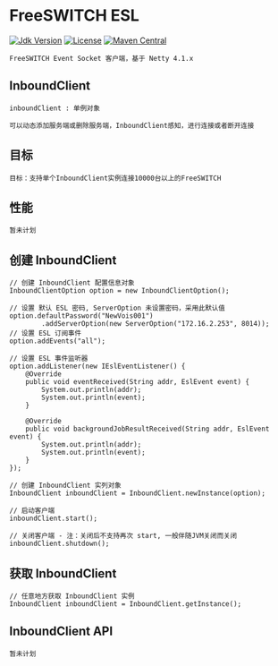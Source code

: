 # FreeSWITCH ESL

[![Jdk Version](https://img.shields.io/badge/JDK-1.8-green.svg)](https://img.shields.io/badge/JDK-1.8-green.svg)
[![License](https://img.shields.io/badge/license-Apache%202-4EB1BA.svg)](https://www.apache.org/licenses/LICENSE-2.0.html)
[![Maven Central](https://maven-badges.herokuapp.com/maven-central/link.thingscloud/freeswitch-esl/badge.svg)](https://maven-badges.herokuapp.com/maven-central/link.thingscloud/freeswitch-esl/)

    FreeSWITCH Event Socket 客户端，基于 Netty 4.1.x

## InboundClient

    inboundClient : 单例对象
    
    可以动态添加服务端或删除服务端，InboundClient感知，进行连接或者断开连接
    
## 目标

    目标：支持单个InboundClient实例连接10000台以上的FreeSWITCH

## 性能

    暂未计划

## 创建 InboundClient

    // 创建 InboundClient 配置信息对象
    InboundClientOption option = new InboundClientOption();
    
    // 设置 默认 ESL 密码, ServerOption 未设置密码，采用此默认值
    option.defaultPassword("NewVois001")
            .addServerOption(new ServerOption("172.16.2.253", 8014));
    // 设置 ESL 订阅事件
    option.addEvents("all");

    // 设置 ESL 事件监听器
    option.addListener(new IEslEventListener() {
        @Override
        public void eventReceived(String addr, EslEvent event) {
            System.out.println(addr);
            System.out.println(event);
        }

        @Override
        public void backgroundJobResultReceived(String addr, EslEvent event) {
            System.out.println(addr);
            System.out.println(event);
        }
    });
    
    // 创建 InboundClient 实列对象
    InboundClient inboundClient = InboundClient.newInstance(option);
    
    // 启动客户端
    inboundClient.start();
    
    // 关闭客户端 - 注：关闭后不支持再次 start, 一般伴随JVM关闭而关闭
    inboundClient.shutdown();


## 获取 InboundClient

    // 任意地方获取 InboundClient 实例
    InboundClient inboundClient = InboundClient.getInstance();

## InboundClient API

    暂未计划